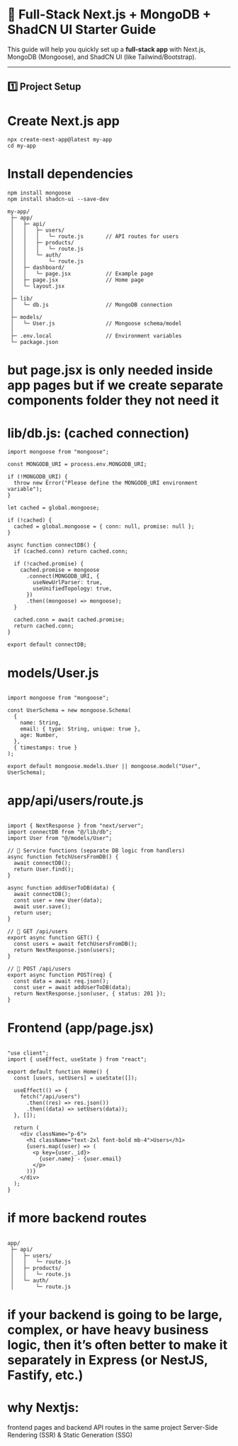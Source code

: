 # 🚀 Full-Stack Next.js + MongoDB + ShadCN UI Starter Guide

This guide will help you quickly set up a **full-stack app** with Next.js, MongoDB (Mongoose), and ShadCN UI (like Tailwind/Bootstrap).

---

## 1️⃣ Project Setup


# Create Next.js app
```
npx create-next-app@latest my-app
cd my-app

```
# Install dependencies

```
npm install mongoose
npm install shadcn-ui --save-dev

```

```
my-app/
 ├─ app/
 │   ├─ api/
 │   │   ├─ users/
 │   │   │   └─ route.js       // API routes for users
 │   │   ├─ products/
 │   │   │   └─ route.js
 │   │   └─ auth/
 │   │       └─ route.js
 │   ├─ dashboard/
 │   │   └─ page.jsx           // Example page
 │   ├─ page.jsx               // Home page
 │   └─ layout.jsx
 │
 ├─ lib/
 │   └─ db.js                  // MongoDB connection
 │
 ├─ models/
 │   └─ User.js                // Mongoose schema/model
 │
 ├─ .env.local                 // Environment variables
 └─ package.json

```

# but page.jsx is only needed inside app pages but if we create separate components folder they not need it


# lib/db.js: (cached connection)
```
import mongoose from "mongoose";

const MONGODB_URI = process.env.MONGODB_URI;

if (!MONGODB_URI) {
  throw new Error("Please define the MONGODB_URI environment variable");
}

let cached = global.mongoose;

if (!cached) {
  cached = global.mongoose = { conn: null, promise: null };
}

async function connectDB() {
  if (cached.conn) return cached.conn;

  if (!cached.promise) {
    cached.promise = mongoose
      .connect(MONGODB_URI, {
        useNewUrlParser: true,
        useUnifiedTopology: true,
      })
      .then((mongoose) => mongoose);
  }

  cached.conn = await cached.promise;
  return cached.conn;
}

export default connectDB;

```

# models/User.js

```

import mongoose from "mongoose";

const UserSchema = new mongoose.Schema(
  {
    name: String,
    email: { type: String, unique: true },
    age: Number,
  },
  { timestamps: true }
);

export default mongoose.models.User || mongoose.model("User", UserSchema);

```

# app/api/users/route.js

```

import { NextResponse } from "next/server";
import connectDB from "@/lib/db";
import User from "@/models/User";

// 📌 Service functions (separate DB logic from handlers)
async function fetchUsersFromDB() {
  await connectDB();
  return User.find();
}

async function addUserToDB(data) {
  await connectDB();
  const user = new User(data);
  await user.save();
  return user;
}

// 📌 GET /api/users
export async function GET() {
  const users = await fetchUsersFromDB();
  return NextResponse.json(users);
}

// 📌 POST /api/users
export async function POST(req) {
  const data = await req.json();
  const user = await addUserToDB(data);
  return NextResponse.json(user, { status: 201 });
}

```

# Frontend (app/page.jsx)

```

"use client";
import { useEffect, useState } from "react";

export default function Home() {
  const [users, setUsers] = useState([]);

  useEffect(() => {
    fetch("/api/users")
      .then((res) => res.json())
      .then((data) => setUsers(data));
  }, []);

  return (
    <div className="p-6">
      <h1 className="text-2xl font-bold mb-4">Users</h1>
      {users.map((user) => (
        <p key={user._id}>
          {user.name} - {user.email}
        </p>
      ))}
    </div>
  );
}

```

# if more backend routes

```

app/
 ├─ api/
 │   ├─ users/
 │   │   └─ route.js
 │   ├─ products/
 │   │   └─ route.js
 │   └─ auth/
 │       └─ route.js

```

# if your backend is going to be large, complex, or have heavy business logic, then it’s often better to make it separately in Express (or NestJS, Fastify, etc.)

# why Nextjs:

frontend pages and backend API routes in the same project
Server-Side Rendering (SSR) & Static Generation (SSG)


```bash


